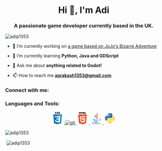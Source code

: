 <h1 align="center">Hi 👋, I'm Adi</h1>
<h3 align="center">A passionate game developer currently based in the UK.</h3>

<p align="left"> <img src="https://komarev.com/ghpvc/?username=adip1353&label=Profile%20views&color=0e75b6&style=flat" alt="adip1353" /> </p>

- 🔭 I’m currently working on [a game based on JoJo's Bizarre Adventure](https://github.com/AdiP1353/JoJoGame)

- 🌱 I’m currently learning **Python, Java and GDScript**

- 💬 Ask me about **anything related to Godot!**

- 📫 How to reach me **aprakash1353@gmail.com**

<h3 align="left">Connect with me:</h3>
<p align="left">
</p>

<h3 align="left">Languages and Tools:</h3>
<p align="center"> <a href="https://www.w3schools.com/css/" target="_blank" rel="noreferrer"> <img src="https://raw.githubusercontent.com/devicons/devicon/master/icons/css3/css3-original-wordmark.svg" alt="css3" width="40" height="40"/> </a> <a href="https://git-scm.com/" target="_blank" rel="noreferrer"> <img src="https://www.vectorlogo.zone/logos/git-scm/git-scm-icon.svg" alt="git" width="40" height="40"/> </a> <a href="https://www.w3.org/html/" target="_blank" rel="noreferrer"> <img src="https://raw.githubusercontent.com/devicons/devicon/master/icons/html5/html5-original-wordmark.svg" alt="html5" width="40" height="40"/> </a> <a href="https://www.java.com" target="_blank" rel="noreferrer"> <img src="https://raw.githubusercontent.com/devicons/devicon/master/icons/java/java-original.svg" alt="java" width="40" height="40"/> </a> <a href="https://www.python.org" target="_blank" rel="noreferrer"> <img src="https://raw.githubusercontent.com/devicons/devicon/master/icons/python/python-original.svg" alt="python" width="40" height="40"/> </a> </p>

<p><img align="center" src="https://github-readme-stats.vercel.app/api/top-langs?username=adip1353&show_icons=true&locale=en&layout=compact" alt="adip1353" /></p>

<p>&nbsp;<img align="center" src="https://github-readme-stats.vercel.app/api?username=adip1353&show_icons=true&locale=en" alt="adip1353" /></p>


